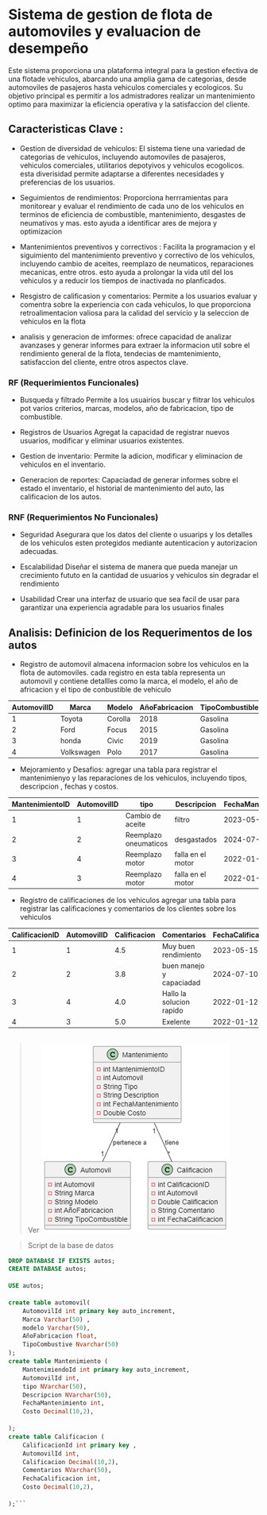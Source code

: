 # Sistema de gestion de flota de automoviles y evaluacion  de desempeño 
Este sistema proporciona una plataforma integral para la gestion efectiva de una flotade vehiculos, abarcando una amplia gama de categorias, desde automoviles de pasajeros hasta vehiculos comerciales y ecologicos. Su objetivo principal es permitir a los admistradores realizar un mantenimiento optimo para maximizar la eficiencia operativa y la satisfaccion del cliente. 

## Caracteristicas Clave : 
* Gestion de diversidad de vehiculos: El sistema tiene una variedad de categorias de vehiculos, incluyendo automoviles de pasajeros, vehiculos comerciales, utilitarios depotyivos y vehiculos ecogolicos. esta diverisidad permite adaptarse a diferentes necesidades y preferencias de los usuarios.

* Seguimientos de rendimientos: Proporciona herrramientas para monitorear y evaluar el rendimiento de cada uno de los vehiculos en terminos de eficiencia de combustible, mantenimiento, desgastes de neumativos y mas. esto ayuda a identificar ares de mejora y optimizacion 

* Mantenimientos preventivos y correctivos : Facilita la programacion y el siguimiento del mantenimiento preventivo y correctivo de los vehiculos, incluyendo cambio de aceites, reemplazo de neumaticos,
reparaciones mecanicas, entre otros. esto ayuda a prolongar la vida util del los vehiculos y a reducir los tiempos de inactivada no planficados.

* Resgistro de calificasion y comentarios: Permite a los usuarios evaluar y comentra sobre la experiencia con cada vehiculos, lo que proporciona retroalimentacion valiosa para la calidad del servicio y la seleccion de vehiculos en la flota 

* analisis y generacion de imformes: ofrece capacidad de analizar avanzases y generar informes para extraer la informacion util sobre el rendimiento general de la flota, tendecias de mamtenimiento, satisfaccion del cliente, entre otros aspectos clave.

### RF (Requerimientos Funcionales)
* Busqueda y filtrado 
Permite a los usuairios buscar y flitrar los vehiculos pot varios criterios, marcas, modelos, año de fabricacion, tipo de combustible.

* Registros de Usuarios
Agregat la capacidad de registrar nuevos usuarios, modificar y eliminar usuarios existentes.

* Gestion de inventario:
Permite la adicion, modificar y eliminacion de vehiculos en el inventario.

* Generacion de reportes:
Capaciadad de generar informes sobre el estado el inventario, el historial de mantenimiento del auto, las calificacion de los autos.

### RNF (Requerimientos No Funcionales)

* Seguridad 
Asegurara que los datos del cliente o usuarips y los detalles de los vehiculos esten protegidos mediante autenticacion y autorizacion adecuadas.

* Escalabilidad
Diseñar el sistema de manera que pueda manejar un crecimiento fututo en la cantidad de usuarios y vehiculos sin degradar el rendimiento 

* Usabilidad 
Crear una interfaz de usuario que sea facil de usar para garantizar una experiencia agradable para los usuarios finales

## Analisis: Definicion de los Requerimentos de los autos 

* Registro de automovil 
almacena informacion sobre los vehiculos en la flota de automoviles. cada registro en esta tabla representa un automovil y contiene detallles como la marca, el modelo, el año de africacion y el tipo de conbustible de vehiculo

| AutomovilID |     Marca     | Modelo   | AñoFabricacion | TipoCombustible |
|-------------|---------------|----------|----------------|-----------------|
|     1       |  Toyota       | Corolla  |     2018       |    Gasolina     |
|     2       |  Ford         | Focus    |     2015       |    Gasolina     |
|     3       |  honda        | Civic    |     2019       |    Gasolina     |
|     4       |  Volkswagen   | Polo     |     2017       |    Gasolina     |

* Mejoramiento y Desafios:
agregar una tabla para registrar el mantenimienyo y las reparaciones de los vehiculos, incluyendo tipos,
descripcion , fechas y costos.

| MantenimientoID |    AutomovilID    |  tipo                     | Descripcion     | FechaMantenimiento |   costo   |
|-----------------|-------------------|---------------------------|-----------------|--------------------|-----------|
|     1           |       1           | Cambio de aceite          |   filtro        |   2023-05-15       |  50.00    |
|     2           |       2           | Reemplazo oneumaticos     | desgastados     |   2024-07-10       |  500.00   |
|     3           |       4           | Reemplazo motor           |falla en el motor|   2022-01-12       |  500.00   |
|     4           |       3           | Reemplazo motor           |falla en el motor|   2022-01-12       |  500.00   |

* Registro de calificaciones de los vehiculos
agregar una tabla para registrar las calificaciones y comentarios de los clientes sobre los vehiculos

| CalificacionID  |    AutomovilID    |   Calificacion   | Comentarios                  | FechaCalificacion  | 
|-----------------|-------------------|------------------|------------------------------|--------------------|
|     1           |       1           |     4.5          |   Muy buen rendimiento       |   2023-05-15       |  
|     2           |       2           |     3.8          | buen manejo y capaciadad     |   2024-07-10       |  
|     3           |       4           |     4.0          |  Hallo la solucion rapido    |   2022-01-12       |  
|     4           |       3           |     5.0          | Exelente                     |   2022-01-12       | 

## 
> Ver
![Modelo relacional del ejercicio](image.png)

> Script de la base de datos
```sql
DROP DATABASE IF EXISTS autos;
CREATE DATABASE autos;

USE autos;

create table automovil(
    AutomovilId int primary key auto_increment,
    Marca Varchar(50) ,
    modelo Varchar(50),
    AñoFabricacion float,
    TipoCombustive Nvarchar(50)
);
create table Mantenimiento (
    MantenimiendoId int primary key auto_increment,
    AutomovilId int,
    tipo NVarchar(50),
    Descripcion NVarchar(50),
    FechaMantenimiento int,
    Costo Decimal(10,2),

);
create table Calificacion (
    CalificacionId int primary key ,
    AutomovilId int,
    Calificacion Decimal(10,2),
    Comentarios NVarchar(50),
    FechaCalificacion int,
    Costo Decimal(10,2),

);```
